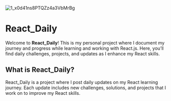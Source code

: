![1_x0d41ns8PTQZz4a3VbMrBg](https://github.com/user-attachments/assets/b6f79c50-0d89-4c9b-858f-aa3bad93406a)

# React_Daily

Welcome to **React_Daily**! This is my personal project where I document my journey and progress while learning and working with React.js. Here, you’ll find daily challenges, projects, and updates as I enhance my React skills.

## What is React_Daily?

React_Daily is a project where I post daily updates on my React learning journey. Each update includes new challenges, solutions, and projects that I work on to improve my React skills.
